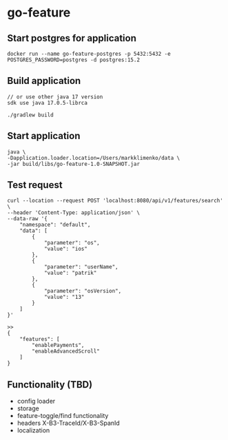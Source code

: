 # go-feature

## Start postgres for application
```
docker run --name go-feature-postgres -p 5432:5432 -e POSTGRES_PASSWORD=postgres -d postgres:15.2
```

## Build application
```
// or use other java 17 version
sdk use java 17.0.5-librca

./gradlew build
```

## Start application
```
java \
-Dapplication.loader.location=/Users/markklimenko/data \
-jar build/libs/go-feature-1.0-SNAPSHOT.jar
```

## Test request
```
curl --location --request POST 'localhost:8080/api/v1/features/search' \
--header 'Content-Type: application/json' \
--data-raw '{
    "namespace": "default",
    "data": [
        {
            "parameter": "os",
            "value": "ios"
        },
        {
            "parameter": "userName",
            "value": "patrik"
        },
        {
            "parameter": "osVersion",
            "value": "13"
        }
    ]
}'

>>
{
    "features": [
        "enablePayments",
        "enableAdvancedScroll"
    ]
}
```

## Functionality (TBD)
- config loader
- storage
- feature-toggle/find functionality
- headers X-B3-TraceId/X-B3-SpanId
- localization